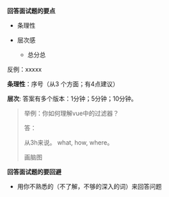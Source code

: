 **回答面试题的要点**

- 条理性

- 层次感
  - 总分总



反例：xxxxx



**条理性**：序号（从3 个方面；有4点建议）

**层次**: 答案有多个版本：1分钟；5分钟；10分钟。



>  举例：你如何理解vue中的过滤器？
>
> 答：
>
>  从3h来说。 what, how, where。
>
> 画脑图



**回答面试题的要回避**

- 用你不熟悉的（不了解，不够的深入的词）来回答问题
